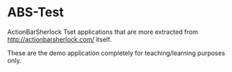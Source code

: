 ABS-Test
========

ActionBarSherlock Tset applications that are  more extracted from http://actionbarsherlock.com/ itself.

These are the demo application completely for teaching/learning purposes only.
